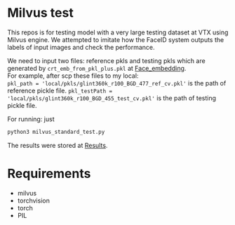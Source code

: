 # Milvus test
This repos is for testing model with a very large testing dataset at VTX using Milvus engine. We attempted to imitate how the FaceID system outputs the labels of input images and check the performance.

We need to input two files: reference pkls and testing pkls which are generated by `crt_emb_from_pkl_plus.pkl` at [Face_embedding](http://172.21.100.253:3000/vietth5/Face_embedding.git).  
For example, after scp these files to my local:  
`pkl_path = 'local/pkls/glint360k_r100_BGD_477_ref_cv.pkl'` is the path of reference pickle file.
`pkl_testPath = 'local/pkls/glint360k_r100_BGD_455_test_cv.pkl'` is the path of testing pickle file.

For running: just
```bash
python3 milvus_standard_test.py
```
The results were stored at [Results](https://docs.google.com/spreadsheets/d/1M0bDiKxfGcFiD6glRexHeUG0YJ_IuPgcr85rVa5RPY0/edit#gid=1109866680).

# Requirements
- milvus  
- torchvision  
- torch  
- PIL  

